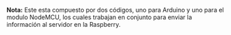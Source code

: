 **Nota:** Este esta compuesto por dos códigos, uno para Arduino y uno para el modulo NodeMCU, los cuales trabajan en conjunto para enviar la información al servidor en la Raspberry.

